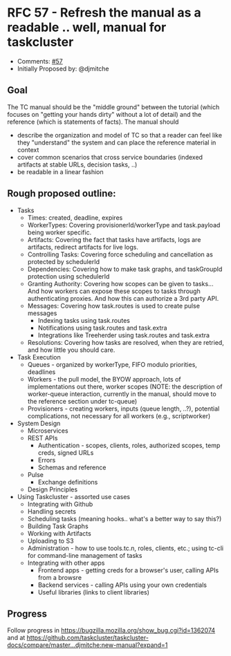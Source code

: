 # RFC 57 - Refresh the manual as a readable .. well, manual for taskcluster
* Comments: [#57](https://api.github.com/repos/taskcluster/taskcluster-rfcs/issues/57)
* Initially Proposed by: @djmitche


## Goal

The TC manual should be the "middle ground" between the tutorial (which focuses on "getting your hands dirty" without a lot of detail) and the reference (which is statements of facts).  The manual should
 - describe the organization and model of TC so that a reader can feel like they "understand" the system and can place the reference material in context
 - cover common scenarios that cross service boundaries (indexed artifacts at stable URLs, decision tasks, ..)
 - be readable in a linear fashion

## Rough proposed outline:

* Tasks
  * Times: created, deadline, expires
  * WorkerTypes: Covering provisionerId/workerType and task.payload being worker specific.
  * Artifacts: Covering the fact that tasks have artifacts, logs are artifacts, redirect artifacts for live logs.
  * Controlling Tasks: Covering force scheduling and cancellation as protected by schedulerId
  * Dependencies: Covering how to make task graphs, and taskGroupId protection using schedulerId
  * Granting Authority: Covering how scopes can be given to tasks... And how workers can expose these scopes to tasks through authenticating proxies. And how this can authorize a 3rd party API.
  * Messages: Covering how task.routes is used to create pulse messages
      * Indexing tasks using task.routes
      * Notifications using task.routes and task.extra
      * Integrations like Treeherder using task.routes and task.extra
  * Resolutions: Covering how tasks are resolved, when they are retried, and how little you should care.
* Task Execution
  * Queues - organized by workerType, FIFO modulo priorities, deadlines
  * Workers - the pull model, the BYOW approach, lots of implementations out there, worker scopes (NOTE: the description of worker-queue interaction, currently in the manual, should move to the reference section under tc-queue)
  * Provisioners - creating workers, inputs (queue length, ..?), potential complications, not necessary for all workers (e.g., scriptworker)
* System Design
  * Microservices
  * REST APIs
    * Authentication - scopes, clients, roles, authorized scopes, temp creds, signed URLs
    * Errors
    * Schemas and reference
  * Pulse
    * Exchange definitions
  * Design Principles
* Using Taskcluster - assorted use cases
  * Integrating with Github
  * Handling secrets
  * Scheduling tasks (meaning hooks.. what's a better way to say this?) 
  * Building Task Graphs
  * Working with Artifacts
  * Uploading to S3
  * Administration - how to use tools.tc.n, roles, clients, etc.; using tc-cli for command-line management of tasks
  * Integrating with other apps
    * Frontend apps - getting creds for a browser's user, calling APIs from a browsre
    * Backend services - calling APIs using your own credentials
    * Useful libraries (links to client libraries)

## Progress

Follow progress in https://bugzilla.mozilla.org/show_bug.cgi?id=1362074 and at https://github.com/taskcluster/taskcluster-docs/compare/master...djmitche:new-manual?expand=1